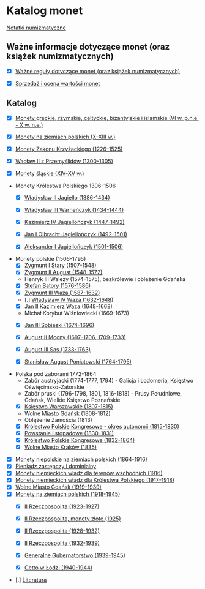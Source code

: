 
# Katalog monet

[Notatki numizmatyczne](https://numizmatyka.satola.net)


## Ważne informacje dotyczące monet (oraz książek numizmatycznych)

- [x] [Ważne reguły dotyczące monet (oraz książek numizmatycznych)](./pages/k32.md)
- [x] [Sprzedaż i ocena wartości monet](./pages/k38.md)


## Katalog

- [x] [Monety greckie, rzymskie, celtyckie, bizantyjskie i islamskie (VI w. p.n.e. - X w. n.e.)](./pages/k02.md)
- [x] [Monety na ziemiach polskich (X-XIII w.)](./pages/k03.md)
- [x] [Monety Zakonu Krzyżackiego (1226-1525)](./pages/k01.md)
- [x] [Wacław II z Przemyślidów (1300-1305)](./pages/k36.md) 
- [x] [Monety śląskie (XIV-XV w.)](./pages/k37.md)


- Monety Królestwa Polskiego 1306-1506
    - [x] [Władysław II Jagiełło (1386-1434)](./pages/k05.md)
    - [x] [Władysław III Warneńczyk (1434-1444)](./pages/k06.md)
    - [x] [Kazimierz IV Jagiellończyk (1447-1492)](./pages/k07.md)
    - [x] [Jan I Olbracht Jagiellończyk (1492-1501)](./pages/k08.md)
    - [x] [Aleksander I Jagiellończyk (1501-1506)](./pages/k09.md)
    

- Monety polskie (1506-1795)
    - [x] [Zygmunt I Stary (1507-1548)](./pages/k10.md)
    - [x] [Zygmunt II August (1548-1572)](./pages/k11.md)
    - Henryk III Walezy (1574-1575), bezkrólewie i oblężenie Gdańska
    - [x] [Stefan Batory (1576-1586)](./pages/k12.md)
    - [x] [Zygmunt III Waza (1587-1632)](./pages/k13.md)
    - [.] [Władysław IV Waza (1632-1648)](./pages/k39.md)
    - [x] [Jan II Kazimierz Waza (1648-1668)](./pages/k14.md)
    - Michał Korybut Wiśniowiecki (1669-1673)
    - [x] [Jan III Sobieski (1674-1696)](./pages/k15.md)
    - [x] [August II Mocny (1697-1706, 1709-1733)](./pages/k16.md)
    - [x] [August III Sas (1733-1763)](./pages/k17.md)
    - [x] [Stanisław August Poniatowski (1764-1795)](./pages/k18.md)


- Polska pod zaborami 1772-1864
    - Zabór austryjacki (1774-1777, 1794) - Galicja i Lodomeria, Księstwo Oświęcimsko-Zatorskie
    - Zabór pruski (1796-1798, 1801, 1816-1818) - Prusy Południowe, Gdańsk, Wielkie Księstwo Poznańskie
    - [x] [Księstwo Warszawskie (1807-1815)](./pages/k19.md)
    - Wolne Miasto Gdańsk (1808-1812)
    - Oblężenie Zamościa (1813)
    - [x] [Królestwo Polskie Kongresowe - okres autonomii (1815-1830)](./pages/k20.md)
    - [x] [Powstanie listopadowe (1830-1831)](./pages/k21.md)
    - [x] [Królestwo Polskie Kongresowe (1832-1864)](./pages/k22.md)
    - [x] [Wolne Miasto Kraków (1835)](./pages/k23.md)

- [x] [Monety niepolskie na ziemiach polskich (1864-1916)](./pages/k24.md)
- [x] [Pieniądz zastępczy i dominialny](./pages/k25.md)
- [x] [Monety niemieckich władz dla terenów wschodnich (1916)](./pages/k27.md)
- [x] [Monety niemieckich władz dla Królestwa Polskiego (1917-1918)](./pages/k28.md)
- [x] [Wolne Miasto Gdańsk (1919-1939)](./pages/k04.md)
- [x] [Monety na ziemiach polskich (1918-1945)](./pages/k29.md)
    - [x] [II Rzeczpospolita (1923-1927)](./pages/k30.md)
    - [x] [II Rzeczpospolita, monety złote (1925)](./pages/k33.md)
    - [x] [II Rzeczpospolita (1928-1932)](./pages/k35.md)
    - [x] [II Rzeczpospolita (1932-1939)](./pages/k31.md)
    - [x] [Generalne Gubernatorstwo (1939-1945)](./pages/k34.md)
    - [x] [Getto w Łodzi (1940-1944)](./pages/k26.md)
    

- [.] [Literatura](../pages/Literatura.md)
